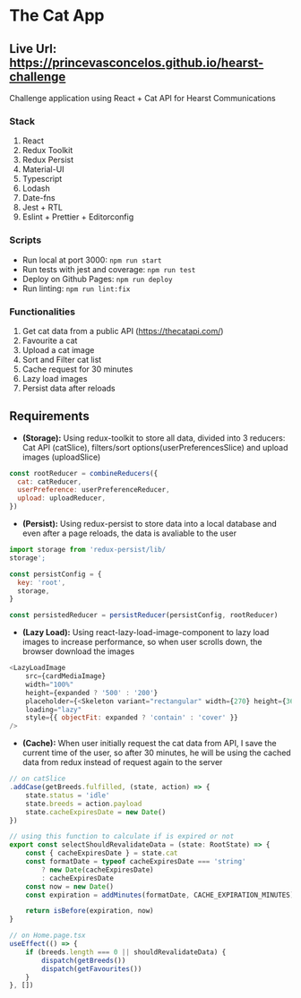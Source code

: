 # The Cat App

## Live Url: https://princevasconcelos.github.io/hearst-challenge

Challenge application using React + Cat API for Hearst Communications
### Stack

1. React
2. Redux Toolkit
3. Redux Persist
4. Material-UI
5. Typescript
6. Lodash
7. Date-fns
8. Jest + RTL
9. Eslint + Prettier + Editorconfig

### Scripts

- Run local at port 3000: `npm run start`
- Run tests with jest and coverage: `npm run test`
- Deploy on Github Pages: `npm run deploy`
- Run linting: `npm run lint:fix`

### Functionalities

1. Get cat data from a public API (https://thecatapi.com/)
2. Favourite a cat
3. Upload a cat image
4. Sort and Filter cat list
5. Cache request for 30 minutes
6. Lazy load images
7. Persist data after reloads


## Requirements

- **(Storage):** Using redux-toolkit to store all data, divided into 3 reducers: Cat API (catSlice), filters/sort options(userPreferencesSlice) and upload images (uploadSlice)
```js
const rootReducer = combineReducers({ 
  cat: catReducer,
  userPreference: userPreferenceReducer,
  upload: uploadReducer,
})
```

- **(Persist):** Using redux-persist to store data into a local database and even after a page reloads, the data is avaliable to the user
```js
import storage from 'redux-persist/lib/
storage';

const persistConfig = {
  key: 'root',
  storage,
}

const persistedReducer = persistReducer(persistConfig, rootReducer)
```

- **(Lazy Load):** Using react-lazy-load-image-component to lazy load images to increase performance, so when user scrolls down, the browser download the images
```js
<LazyLoadImage
    src={cardMediaImage}
    width="100%"
    height={expanded ? '500' : '200'}
    placeholder={<Skeleton variant="rectangular" width={270} height={360} />}
    loading="lazy"
    style={{ objectFit: expanded ? 'contain' : 'cover' }}
/>
```

- **(Cache):** When user initially request the cat data from API, I save the current time of the user, so after 30 minutes, he will be using the cached data from redux instead of request again to the server
```js
// on catSlice
.addCase(getBreeds.fulfilled, (state, action) => {
    state.status = 'idle'
    state.breeds = action.payload
    state.cacheExpiresDate = new Date()
})

// using this function to calculate if is expired or not
export const selectShouldRevalidateData = (state: RootState) => {
    const { cacheExpiresDate } = state.cat
    const formatDate = typeof cacheExpiresDate === 'string'
        ? new Date(cacheExpiresDate)
        : cacheExpiresDate
    const now = new Date()
    const expiration = addMinutes(formatDate, CACHE_EXPIRATION_MINUTES)

    return isBefore(expiration, now)
}

// on Home.page.tsx
useEffect(() => {
    if (breeds.length === 0 || shouldRevalidateData) {
        dispatch(getBreeds())
        dispatch(getFavourites())
    }
}, [])
```
